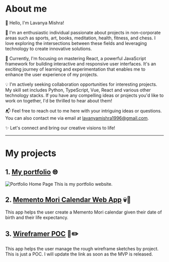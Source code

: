# About me
👋 Hello, I'm Lavanya Mishra!

👀 I'm an enthusiastic individual passionate about projects in non-corporate areas such as sports, art, books, meditation, health, fitness, and chess. I love exploring the intersections between these fields and leveraging technology to create innovative solutions.

🌱 Currently, I'm focusing on mastering React, a powerful JavaScript framework for building interactive and responsive user interfaces. It's an exciting journey of learning and experimentation that enables me to enhance the user experience of my projects.

💡 I'm actively seeking collaboration opportunities for interesting projects. My skill set includes Python, TypeScript, Vue, React and various other technology stacks. If you have any compelling ideas or projects you'd like to work on together, I'd be thrilled to hear about them!

📬 Feel free to reach out to me here with your intriguing ideas or questions. You can also contact me via email at lavanyamishra1996@gmail.com.

✨ Let's connect and bring our creative visions to life!

---
# My projects
## 1. [My portfolio](https://nostalgician.in) 🌐
![Portfolio Home Page](https://github.com/chessmadridista/chessmadridista/assets/58620639/c0d7403a-eb51-41b6-b68c-b6d8d4ab647f)
This is my portfolio website.
## 2. [Memento Mori Calendar Web App](https://mementomori.nostalgician.in) 💀📅
This app helps the user create a Memento Mori calendar given their date of birth and their life expectancy.
## 3. [Wireframer POC](https://wireframer.nostalgician.in) 🧠✏️
This app helps the user manage the rough wireframe sketches by project. This is just a POC. I will update the link as soon as the MVP is released.
<!---
chessmadridista/chessmadridista is a ✨ special ✨ repository because its `README.md` (this file) appears on your GitHub profile.
You can click the Preview link to take a look at your changes.
--->
